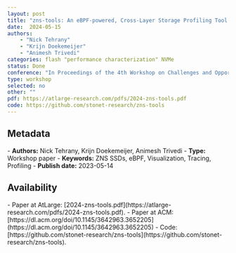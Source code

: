```yaml
---
layout: post
title: "zns-tools: An eBPF-powered, Cross-Layer Storage Profiling Tool for NVMe ZNS SSDs"
date:  2024-05-15
authors: 
    - "Nick Tehrany"
    - "Krijn Doekemeijer"
    - "Animesh Trivedi"
categories: flash "performance characterization" NVMe
status: Done
conference: "In Proceedings of the 4th Workshop on Challenges and Opportunities of Efficient and Performant Storage Systems (CHEOPS'24)"
type: workshop
selected: no
other: ""
pdf: https://atlarge-research.com/pdfs/2024-zns-tools.pdf
code: https://github.com/stonet-research/zns-tools
---
```


<h2>Metadata</h2>
- <b>Authors:</b> Nick Tehrany, Krijn Doekemeijer, Animesh Trivedi
- <b>Type:</b> Workshop paper
- <b>Keywords:</b> ZNS SSDs, eBPF, Visualization, Tracing, Profiling
- <b>Publish date:</b> 2023-05-14

<h2>Availability</h2>
- Paper at AtLarge: [2024-zns-tools.pdf](https://atlarge-research.com/pdfs/2024-zns-tools.pdf).
- Paper at ACM: [https://dl.acm.org/doi/10.1145/3642963.3652205](https://dl.acm.org/doi/10.1145/3642963.3652205)
- Code: [https://github.com/stonet-research/zns-tools](https://github.com/stonet-research/zns-tools).
